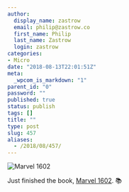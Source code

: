 ```yaml
---
author:
  display_name: zastrow
  email: philip@zastrow.co
  first_name: Philip
  last_name: Zastrow
  login: zastrow
categories:
- Micro
date: "2018-08-13T22:01:51Z"
meta:
  _wpcom_is_markdown: "1"
parent_id: "0"
password: ""
published: true
status: publish
tags: []
title: ""
type: post
slug: 457
aliases:
  - /2018/08/457/
---
```

<p><img src="https://i.gr-assets.com/images/S/compressed.photo.goodreads.com/books/1385102624l/15719.jpg" alt="Marvel 1602" /></p>

<p>Just finished the book, <a href="https://www.goodreads.com/review/show/2491632813?utm_medium=api&amp;utm_source=rss">Marvel 1602</a>. 📚</p>
